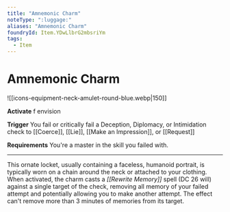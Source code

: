 ```yaml
---
title: "Amnemonic Charm"
noteType: ":luggage:"
aliases: "Amnemonic Charm"
foundryId: Item.YDwLlbrG2mbsriYm
tags:
  - Item
---
```


# Amnemonic Charm
![[icons-equipment-neck-amulet-round-blue.webp|150]]

**Activate** f envision

**Trigger** You fail or critically fail a Deception, Diplomacy, or Intimidation check to [[Coerce]], [[Lie]], [[Make an Impression]], or [[Request]]

**Requirements** You're a master in the skill you failed with.

* * *

This ornate locket, usually containing a faceless, humanoid portrait, is typically worn on a chain around the neck or attached to your clothing. When activated, the charm casts a _[[Rewrite Memory]]_ spell (DC 26 will) against a single target of the check, removing all memory of your failed attempt and potentially allowing you to make another attempt. The effect can't remove more than 3 minutes of memories from its target.
